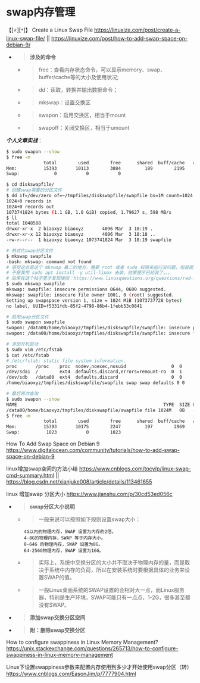 
# swap内存管理

【[:star:][`*`]】 Create a Linux Swap File https://linuxize.com/post/create-a-linux-swap-file/ || https://linuxize.com/post/how-to-add-swap-space-on-debian-9/
- > **涉及的命令**
  * > free：查看内存状态命令，可以显示memory、swap、buffer/cache等的大小及使用状况;
  * > dd：读取，转换并输出数据命令；
  * > mkswap：设置交换区
  * > swapon：启用交换区，相当于mount
  * > swapoff：关闭交换区，相当于umount

***个人文章实战***：
```sh
$ sudo swapon --show
$ free -m
              total        used        free      shared  buff/cache   available
Mem:          15393       10113        3084         189        2195        4779
Swap:             0           0           0

$ cd diskswapfile/
# 创建swap需要的分区文件
$ dd if=/dev/zero of=~/tmpfiles/diskswapfile/swapfile bs=1M count=1024
1024+0 records in
1024+0 records out
1073741824 bytes (1.1 GB, 1.0 GiB) copied, 1.79627 s, 598 MB/s
$ ll
total 1048588
drwxr-xr-x  2 biaoxyz biaoxyz       4096 Mar  3 18:19 .
drwxr-xr-x 12 biaoxyz biaoxyz       4096 Mar  3 18:18 ..
-rw-r--r--  1 biaoxyz biaoxyz 1073741824 Mar  3 18:19 swapfile

# 格式化swap分区文件
$ mkswap swapfile
-bash: mkswap: command not found
# 感觉这点是这个 mkswap 最二的地方，需要 root 或者 sudo 权限来运行没问题，但是提示偏偏是 command not found。
# 于是我用 sudo apt install -y util-linux 去装，结果提示已经装了。。。
# 后来在这个帖子里才发现端倪：https://www.linuxquestions.org/questions/red-hat-31/mkswap-gives-command-not-found-error-690156/
$ sudo mkswap swapfile
mkswap: swapfile: insecure permissions 0644, 0600 suggested.
mkswap: swapfile: insecure file owner 1001, 0 (root) suggested.
Setting up swapspace version 1, size = 1024 MiB (1073737728 bytes)
no label, UUID=f5331fdb-85f2-4798-86b4-1febb53c0841

# 启用swap分区文件
$ sudo swapon swapfile
swapon: /data00/home/biaoxyz/tmpfiles/diskswapfile/swapfile: insecure permissions 0644, 0600 suggested.
swapon: /data00/home/biaoxyz/tmpfiles/diskswapfile/swapfile: insecure file owner 1001, 0 (root) suggested.

# 添加开机启动
$ sudo vim /etc/fstab
$ cat /etc/fstab
# /etc/fstab: static file system information.
proc       /proc    proc  nodev,noexec,nosuid                 0  0
/dev/sda1  /        ext4  defaults,discard,errors=remount-ro  0  1
/dev/sdb   /data00  ext4  defaults,discard                    0  0
/home/biaoxyz/tmpfiles/diskswapfile/swapfile swap swap defaults 0 0

# 最后再次查询
$ sudo swapon --show
NAME                                                       TYPE  SIZE USED PRIO
/data00/home/biaoxyz/tmpfiles/diskswapfile/swapfile file 1024M   0B   -2
$ free -m
              total        used        free      shared  buff/cache   available
Mem:          15393       10175        2247         197        2969        4775
Swap:          1023           0        1023
```

How To Add Swap Space on Debian 9 https://www.digitalocean.com/community/tutorials/how-to-add-swap-space-on-debian-9

linux增加swap空间的方法小结 https://www.cnblogs.com/tocy/p/linux-swap-cmd-summary.html || https://blog.csdn.net/xianjuke008/article/details/113461655

linux 增加swap 分区大小 https://www.jianshu.com/p/30cd53ed056c
- > **swap分区大小说明**
  * > 一般来说可以按照如下规则设置swap大小：
    ```console
    4G以内的物理内存，SWAP 设置为内存的2倍。
    4-8G的物理内存，SWAP 等于内存大小。
    8-64G 的物理内存，SWAP 设置为8G。
    64-256G物理内存，SWAP 设置为16G。
    ```
  * > 实际上，系统中交换分区的大小并不取决于物理内存的量，而是取决于系统中内存的负荷，所以在安装系统时要根据具体的业务来设置SWAP的值。
  * > 一般Linux桌面系统的SWAP设置的会相对大一点，而Linux服务器，特别是生产环境，SWAP可能只有一点点，1-2G，很多甚至都没有SWAP。
- > **添加swap交换分区空间**
- > **附：删除swap交换分区**

How to configure swappiness in Linux Memory Management? https://unix.stackexchange.com/questions/265713/how-to-configure-swappiness-in-linux-memory-management

Linux下设置swappiness参数来配置内存使用到多少才开始使用swap分区（转） https://www.cnblogs.com/EasonJim/p/7777904.html
